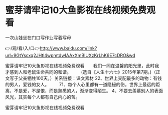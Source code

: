 # 蜜芽请牢记10大鱼影视在线视频免费观看
一次山娃坐在门口写作业写着写母

👉/观/看/入/口👉http://www.baidu.com/link?url=9GtYscxq2JHtl4wpmtdwIAAxXmBlUXzKrLhK6E7cDRO&wd

蜜芽请牢记10大鱼影视在线视频免费观看　　我们一同在温馨的阳光里，此时我才感到人和老鼠生命共同的和谐。
　　(选自《人生十六七》2015年第7期。)（正文写于父亲牺牲100天。）关系链接：课文素材
		22、世界上交配最多的动物：有钱的男人，爱钱的女人。
　　71、每个人心里都有一道隐秘的伤。世界上最远的距离，不是爱，不是恨，而是熟悉的人，渐渐变得陌生。
	4、不要去羡慕别人的表面风光，其实每个人都有自己内心的苦。

蜜芽请牢记10大鱼影视在线视频免费观看
